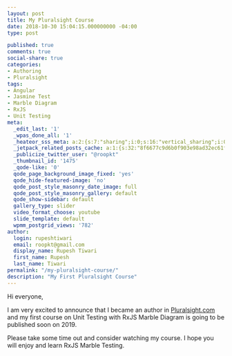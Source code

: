 ```yaml
---
layout: post
title: My Pluralsight Course
date: 2018-10-30 15:04:15.000000000 -04:00
type: post

published: true
comments: true
social-share: true
categories:
- Authoring
- Pluralsight
tags:
- Angular
- Jasmine Test
- Marble Diagram
- RxJS
- Unit Testing
meta:
  _edit_last: '1'
  _wpas_done_all: '1'
  _heateor_sss_meta: a:2:{s:7:"sharing";i:0;s:16:"vertical_sharing";i:0;}
  _jetpack_related_posts_cache: a:1:{s:32:"8f6677c9d6b0f903e98ad32ec61f8deb";a:2:{s:7:"expires";i:1611520955;s:7:"payload";a:3:{i:0;a:1:{s:2:"id";i:2158;}i:1;a:1:{s:2:"id";i:779;}i:2;a:1:{s:2:"id";i:3;}}}}
  _publicize_twitter_user: "@roopkt"
  _thumbnail_id: '1475'
  _qode-like: '0'
  qode_page_background_image_fixed: 'yes'
  qode_hide-featured-image: 'no'
  qode_post_style_masonry_date_image: full
  qode_post_style_masonry_gallery: default
  qode_show-sidebar: default
  gallery_type: slider
  video_format_choose: youtube
  slide_template: default
  wpmm_postgrid_views: '782'
author:
  login: rupeshtiwari
  email: roopkt@gmail.com
  display_name: Rupesh Tiwari
  first_name: Rupesh
  last_name: Tiwari
permalink: "/my-pluralsight-course/"
description: "My First Pluralsight Course"
---
```

<p>Hi everyone,</p>
<p>I am very excited to announce that I became an author in <a href="http://pluralsight.com">Pluralsight.com</a> and my first course on Unit Testing with RxJS Marble Diagram is going to be published soon on 2019.</p>
<p>Please take some time out and consider watching my course. I hope you will enjoy and learn RxJS Marble Testing.</p>
